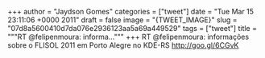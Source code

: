 
+++
author = "Jaydson Gomes"
categories = ["tweet"]
date = "Tue Mar 15 23:11:06 +0000 2011"
draft = false
image = "{TWEET_IMAGE}"
slug = "07d8a5600410d7da076e2936123aa5a69a449529"
tags = ["tweet"]
title = """RT @felipenmoura: informa..."""
+++
RT @felipenmoura: informações sobre o FLISOL 2011 em Porto Alegre no KDE-RS http://goo.gl/6CGvK
